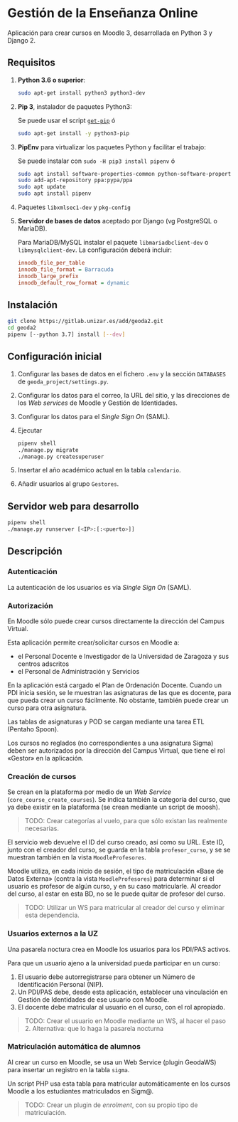 Gestión de la Enseñanza Online
==============================

Aplicación para crear cursos en Moodle 3, desarrollada en Python 3 y Django 2.

Requisitos
----------

1. **Python 3.6 o superior**:

    ```bash
    sudo apt-get install python3 python3-dev
    ```

2. **Pip 3**, instalador de paquetes Python3:

    Se puede usar el script [`get-pip`](https://pip.pypa.io/en/stable/installing/) ó

    ```bash
    sudo apt-get install -y python3-pip
    ```

3. **PipEnv** para virtualizar los paquetes Python y facilitar el trabajo:

    Se puede instalar con `sudo -H pip3 install pipenv` ó

    ```bash
    sudo apt install software-properties-common python-software-properties
    sudo add-apt-repository ppa:pypa/ppa
    sudo apt update
    sudo apt install pipenv
    ```

4. Paquetes `libxmlsec1-dev` y `pkg-config`
5. **Servidor de bases de datos** aceptado por Django (vg PostgreSQL o MariaDB).

    Para MariaDB/MySQL instalar el paquete `libmariadbclient-dev` o `libmysqlclient-dev`. La configuración deberá incluir:

    ```ini
    innodb_file_per_table
    innodb_file_format = Barracuda
    innodb_large_prefix
    innodb_default_row_format = dynamic
    ```

Instalación
-----------

```bash
git clone https://gitlab.unizar.es/add/geoda2.git
cd geoda2
pipenv [--python 3.7] install [--dev]
```

Configuración inicial
---------------------

1. Configurar las bases de datos en el fichero `.env` y la sección `DATABASES` de `geoda_project/settings.py`.
2. Configurar los datos para el correo, la URL del sitio, y las direcciones de los
   _Web services_ de Moodle y Gestión de Identidades.
3. Configurar los datos para el _Single Sign On_ (SAML).
4. Ejecutar

    ```bash
    pipenv shell
    ./manage.py migrate
    ./manage.py createsuperuser
    ```

5. Insertar el año académico actual en la tabla `calendario`.
6. Añadir usuarios al grupo `Gestores`.

Servidor web para desarrollo
----------------------------

```bash
pipenv shell
./manage.py runserver [<IP>:[:<puerto>]]
```

Descripción
-----------

### Autenticación

La autenticación de los usuarios es vía _Single Sign On_ (SAML).

### Autorización

En Moodle sólo puede crear cursos directamente la dirección del Campus Virtual.

Esta aplicación permite crear/solicitar cursos en Moodle a:

- el Personal Docente e Investigador de la Universidad de Zaragoza y sus centros adscritos
- el Personal de Administración y Servicios

En la aplicación está cargado el Plan de Ordenación Docente.  Cuando un PDI inicia
sesión, se le muestran las asignaturas de las que es docente, para que pueda crear un
curso fácilmente.  No obstante, también puede crear un curso para otra asignatura.

Las tablas de asignaturas y POD se cargan mediante una tarea ETL (Pentaho Spoon).

Los cursos no reglados (no correspondientes a una asignatura Sigma) deben ser autorizados
por la dirección del Campus Virtual, que tiene el rol «Gestor» en la aplicación.

### Creación de cursos

Se crean en la plataforma por medio de un _Web Service_ (`core_course_create_courses`).
Se indica también la categoría del curso, que ya debe existir en la plataforma (se crean
mediante un script de moosh).

> TODO: Crear categorías al vuelo, para que sólo existan las realmente necesarias.

El servicio web devuelve el ID del curso creado, así como su URL.
Este ID, junto con el creador del curso, se guarda en la tabla `profesor_curso`, y se
se muestran también en la vista `MoodleProfesores`.

Moodle utiliza, en cada inicio de sesión, el tipo de matriculación «Base de Datos Externa»
(contra la vista `MoodleProfesores`) para determinar si el usuario es profesor de algún
curso, y en su caso matricularle.  Al creador del curso, al estar en esta BD, no se le
puede quitar de profesor del curso.

> TODO: Utilizar un WS para matricular al creador del curso y eliminar esta dependencia.

### Usuarios externos a la UZ

Una pasarela noctura crea en Moodle los usuarios para los PDI/PAS activos.

Para que un usuario ajeno a la universidad pueda participar en un curso:

1. El usuario debe autorregistrarse para obtener un Número de Identificación Personal (NIP).
2. Un PDI/PAS debe, desde esta aplicación, establecer una vinculación en Gestión de Identidades de ese usuario con Moodle.
3. El docente debe matricular al usuario en el curso, con el rol apropiado.

> TODO: Crear el usuario en Moodle mediante un WS, al hacer el paso 2.
> Alternativa: que lo haga la pasarela nocturna

### Matriculación automática de alumnos

Al crear un curso en Moodle, se usa un Web Service (plugin GeodaWS) para insertar un
registro en la tabla `sigma`.

Un script PHP usa esta tabla para matricular automáticamente en los cursos Moodle a los
estudiantes matriculados en Sigm@.

> TODO: Crear un plugin de _enrolment_, con su propio tipo de matriculación.
